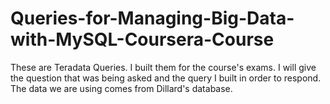 # Queries-for-Managing-Big-Data-with-MySQL-Coursera-Course
These are Teradata Queries. I built them for the course's exams. I will give the question that was being asked and the query I built in order to respond. The data we are using comes from Dillard's database.
